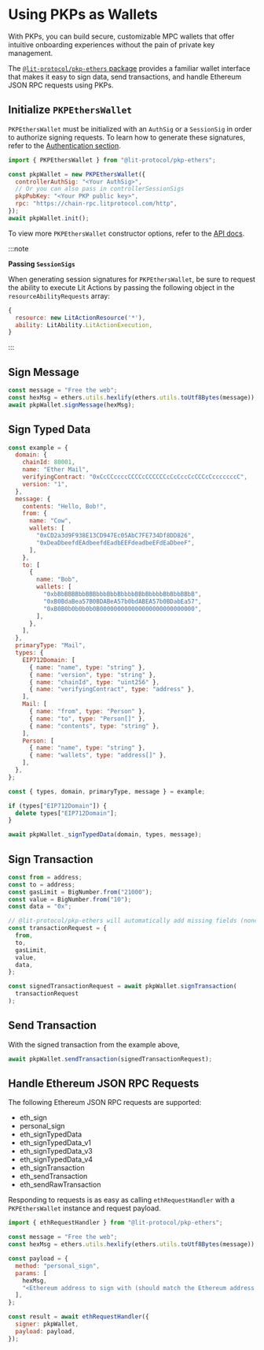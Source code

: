 # Using PKPs as Wallets

With PKPs, you can build secure, customizable MPC wallets that offer intuitive onboarding experiences without the pain of private key management.

The [`@lit-protocol/pkp-ethers` package](https://github.com/LIT-Protocol/js-sdk/tree/master/packages/pkp-ethers) provides a familiar wallet interface that makes it easy to sign data, send transactions, and handle Ethereum JSON RPC requests using PKPs.

## Initialize `PKPEthersWallet`

`PKPEthersWallet` must be initialized with an `AuthSig` or a `SessionSig` in order to authorize signing requests. To learn how to generate these signatures, refer to the [Authentication section](../SDK/Explanation/authentication/overview).

```js
import { PKPEthersWallet } from "@lit-protocol/pkp-ethers";

const pkpWallet = new PKPEthersWallet({
  controllerAuthSig: "<Your AuthSig>",
  // Or you can also pass in controllerSessionSigs
  pkpPubKey: "<Your PKP public key>",
  rpc: "https://chain-rpc.litprotocol.com/http",
});
await pkpWallet.init();
```

To view more `PKPEthersWallet` constructor options, refer to the [API docs](https://js-sdk.litprotocol.com/interfaces/types_src.PKPEthersWalletProp.html).

:::note

**Passing `SessionSigs`**

When generating session signatures for `PKPEthersWallet`, be sure to request the ability to execute Lit Actions by passing the following object in the `resourceAbilityRequests` array:

```js
{
  resource: new LitActionResource('*'),
  ability: LitAbility.LitActionExecution,
}
```

:::

## Sign Message

```js
const message = "Free the web";
const hexMsg = ethers.utils.hexlify(ethers.utils.toUtf8Bytes(message));
await pkpWallet.signMessage(hexMsg);
```

## Sign Typed Data

```js
const example = {
  domain: {
    chainId: 80001,
    name: "Ether Mail",
    verifyingContract: "0xCcCCccccCCCCcCCCCCCcCcCccCcCCCcCcccccccC",
    version: "1",
  },
  message: {
    contents: "Hello, Bob!",
    from: {
      name: "Cow",
      wallets: [
        "0xCD2a3d9F938E13CD947Ec05AbC7FE734Df8DD826",
        "0xDeaDbeefdEAdbeefdEadbEEFdeadbeEFdEaDbeeF",
      ],
    },
    to: [
      {
        name: "Bob",
        wallets: [
          "0xbBbBBBBbbBBBbbbBbbBbbbbBBbBbbbbBbBbbBBbB",
          "0xB0BdaBea57B0BDABeA57b0bdABEA57b0BDabEa57",
          "0xB0B0b0b0b0b0B000000000000000000000000000",
        ],
      },
    ],
  },
  primaryType: "Mail",
  types: {
    EIP712Domain: [
      { name: "name", type: "string" },
      { name: "version", type: "string" },
      { name: "chainId", type: "uint256" },
      { name: "verifyingContract", type: "address" },
    ],
    Mail: [
      { name: "from", type: "Person" },
      { name: "to", type: "Person[]" },
      { name: "contents", type: "string" },
    ],
    Person: [
      { name: "name", type: "string" },
      { name: "wallets", type: "address[]" },
    ],
  },
};

const { types, domain, primaryType, message } = example;

if (types["EIP712Domain"]) {
  delete types["EIP712Domain"];
}

await pkpWallet._signTypedData(domain, types, message);
```

## Sign Transaction

```js
const from = address;
const to = address;
const gasLimit = BigNumber.from("21000");
const value = BigNumber.from("10");
const data = "0x";

// @lit-protocol/pkp-ethers will automatically add missing fields (nonce, chainId, gasPrice, gasLimit)
const transactionRequest = {
  from,
  to,
  gasLimit,
  value,
  data,
};

const signedTransactionRequest = await pkpWallet.signTransaction(
  transactionRequest
);
```

## Send Transaction

With the signed transaction from the example above,

```js
await pkpWallet.sendTransaction(signedTransactionRequest);
```

## Handle Ethereum JSON RPC Requests

The following Ethereum JSON RPC requests are supported:

- eth_sign
- personal_sign
- eth_signTypedData
- eth_signTypedData_v1
- eth_signTypedData_v3
- eth_signTypedData_v4
- eth_signTransaction
- eth_sendTransaction
- eth_sendRawTransaction

Responding to requests is as easy as calling `ethRequestHandler` with a `PKPEthersWallet` instance and request payload.

```js
import { ethRequestHandler } from "@lit-protocol/pkp-ethers";

const message = "Free the web";
const hexMsg = ethers.utils.hexlify(ethers.utils.toUtf8Bytes(message));

const payload = {
  method: "personal_sign",
  params: [
    hexMsg,
    "<Ethereum address to sign with (should match the Ethereum address of your PKP)>",
  ],
};

const result = await ethRequestHandler({
  signer: pkpWallet,
  payload: payload,
});
```
